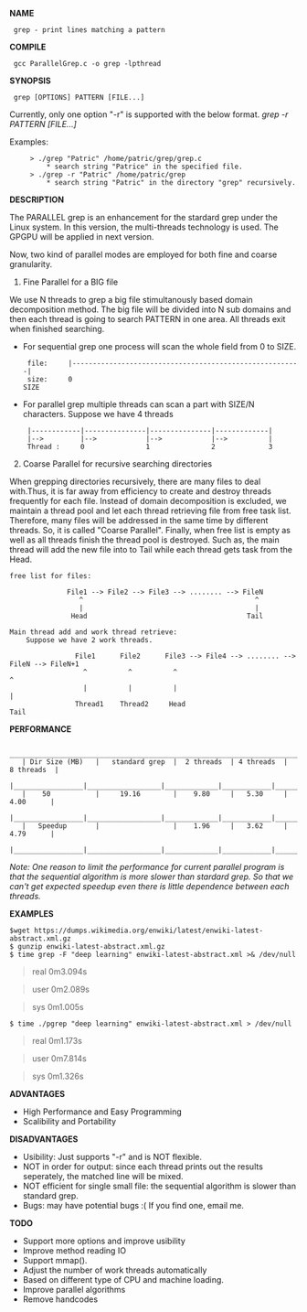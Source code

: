   
**NAME**

     grep - print lines matching a pattern

**COMPILE**

     gcc ParallelGrep.c -o grep -lpthread
 
**SYNOPSIS**

     grep [OPTIONS] PATTERN [FILE...]
	
   
   Currently, only one option "-r" is supported with the below format.
     *grep -r PATTERN [FILE...]*
     
   Examples:
   
         > ./grep "Patric" /home/patric/grep/grep.c
             * search string "Patrice" in the specified file.
         > ./grep -r "Patric" /home/patric/grep
             * search string "Patric" in the directory "grep" recursively.
		  
**DESCRIPTION**

The PARALLEL grep is an enhancement for the stardard grep under the Linux system. In this version, the multi-threads technology is used. The GPGPU will be applied in next version.

Now, two kind of parallel modes are employed for both fine and coarse granularity.
 
 1. Fine Parallel for a BIG file
 
We use N threads to grep a big file stimultanously based domain	decomposition method. The big file will be divided into N sub domains and then each thread is going to search PATTERN in one area. All threads exit when finished searching.

 - For sequential grep one process will scan the whole field from 0 to SIZE. 

     	file:     |--------------------------------------------------------|
        size:     0                                                      SIZE   

 - For parallel grep multiple threads can scan a part with SIZE/N characters.
    Suppose we have 4 threads
    	
        |------------|---------------|---------------|-------------|
        |-->         |-->            |-->            |-->          |
        Thread :     0               1               2             3


 2. Coarse Parallel for recursive searching directories
 
When grepping directories recursively, there are many files to deal with.Thus, it is far away from efficiency to create and destroy threads frequently for each file. Instead of domain decomposition is excluded, we maintain a thread pool and let each thread retrieving file from free task list. Therefore, many files will be addressed in the same time by different threads. So, it is called "Coarse Parallel". Finally, when free list is empty as well as all threads finish the thread pool is destroyed.
Such as, the main thread will add the new file into to Tail while each thread gets task from the Head.
        
	free list for files:
		
		          File1 --> File2 --> File3 --> ........ --> FileN  
                     ^                                          ^
                     |                                          |
                   Head                                       Tail

	Main thread add and work thread retrieve:
        Suppose we have 2 work threads.

	                File1      File2      File3 --> File4 --> ........ --> FileN --> FileN+1    
                      ^          ^          ^                                            ^
                      |          |          |                                            |
                    Thread1    Thread2     Head                                         Tail
             
**PERFORMANCE**

        _____________________________________________________________________________
       | Dir Size (MB)   |   standard grep  |  2 threads  | 4 threads  |  8 threads  |
       |_________________|__________________|_____________|____________|_____________|
       |    50           |     19.16        |    9.80     |   5.30     |   4.00      |
       |_________________|__________________|_____________|____________|_____________|
       |   Speedup       |                  |    1.96     |   3.62     |   4.79      |
       |_________________|__________________|_____________|____________|_____________| 

 *Note: One reason to limit the performance for current parallel program is that the sequential algorithm is more slower than stardard grep. So that we can't get expected speedup even there is little dependence between each threads.*

 **EXAMPLES**
 
    $wget https://dumps.wikimedia.org/enwiki/latest/enwiki-latest-abstract.xml.gz
    $ gunzip enwiki-latest-abstract.xml.gz
    $ time grep -F "deep learning" enwiki-latest-abstract.xml >& /dev/null

> real 0m3.094s

> user 0m2.089s

> sys 0m1.005s

    $ time ./pgrep "deep learning" enwiki-latest-abstract.xml > /dev/null

> real 0m1.173s

> user 0m7.814s

> sys 0m1.326s

 
 **ADVANTAGES**
 
 * High Performance and Easy Programming
 * Scalibility and Portability

 **DISADVANTAGES**
 
  * Usibility: Just supports "-r" and is NOT flexible.
 * NOT in order for output: since each thread prints out the results seperately, the matched line will be mixed.
 * NOT efficient for single small file: the sequential algorithm is slower than standard grep.
  * Bugs: may have potential bugs :( If you find one, email me.

 **TODO**
 
 * Support more options and improve usibility
 * Improve method reading IO
* Support mmap().
 * Adjust the number of work threads automatically
 * Based on different type of CPU and machine loading.
  * Improve parallel algorithms
  * Remove handcodes
